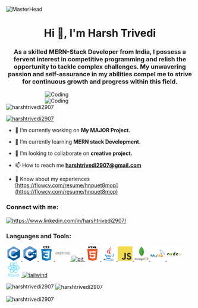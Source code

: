 ![MasterHead](https://media.licdn.com/dms/image/C4D16AQEs2-3BU41oww/profile-displaybackgroundimage-shrink_350_1400/0/1668869369022?e=1698883200&v=beta&t=smAOWTgCZ4qNgoW4xESeqyYzjVGoyklqPRLW5L8eSeY)
<h1 align="center">Hi 👋, I'm Harsh Trivedi</h1>
<h3 align="center">As a skilled MERN-Stack Developer from India, I possess a fervent interest in competitive programming and relish the opportunity to tackle complex challenges. My unwavering passion and self-assurance in my abilities compel me to strive for continuous growth and progress within this field.</h3>
<img align="right" alt="Coding" width="400" src=“https://user-images.githubusercontent.com/48678280/88862734-4903af80-d201-11ea-968b-9c939d88a37c.gif”>

<img align="right" alt="Coding" width="400" src="https://cdn.dribbble.com/users/116207...">


<p align="left"> <img src="https://komarev.com/ghpvc/?username=harshtrivedi2907&label=Profile%20views&color=0e75b6&style=flat" alt="harshtrivedi2907" /> </p>

<p align="left"> <a href="https://github.com/ryo-ma/github-profile-trophy"><img src="https://github-profile-trophy.vercel.app/?username=harshtrivedi2907" alt="harshtrivedi2907" /></a> </p>

- 🔭 I’m currently working on **My MAJOR Project.**

- 🌱 I’m currently learning **MERN stack Development.**

- 👯 I’m looking to collaborate on **creative project.**

- 📫 How to reach me **harshtrivedi2907@gmail.com**

- 📄 Know about my experiences [https://flowcv.com/resume/hnpuet8mop](https://flowcv.com/resume/hnpuet8mop)

<h3 align="left">Connect with me:</h3>
<p align="left">
<a href="https://linkedin.com/in/https://www.linkedin.com/in/harshtrivedi2907/" target="blank"><img align="center" src="https://raw.githubusercontent.com/rahuldkjain/github-profile-readme-generator/master/src/images/icons/Social/linked-in-alt.svg" alt="https://www.linkedin.com/in/harshtrivedi2907/" height="30" width="40" /></a>
</p>

<h3 align="left">Languages and Tools:</h3>
<p align="left"> <a href="https://www.cprogramming.com/" target="_blank" rel="noreferrer"> <img src="https://raw.githubusercontent.com/devicons/devicon/master/icons/c/c-original.svg" alt="c" width="40" height="40"/> </a> <a href="https://www.w3schools.com/cpp/" target="_blank" rel="noreferrer"> <img src="https://raw.githubusercontent.com/devicons/devicon/master/icons/cplusplus/cplusplus-original.svg" alt="cplusplus" width="40" height="40"/> </a> <a href="https://www.w3schools.com/css/" target="_blank" rel="noreferrer"> <img src="https://raw.githubusercontent.com/devicons/devicon/master/icons/css3/css3-original-wordmark.svg" alt="css3" width="40" height="40"/> </a> <a href="https://expressjs.com" target="_blank" rel="noreferrer"> <img src="https://raw.githubusercontent.com/devicons/devicon/master/icons/express/express-original-wordmark.svg" alt="express" width="40" height="40"/> </a> <a href="https://git-scm.com/" target="_blank" rel="noreferrer"> <img src="https://www.vectorlogo.zone/logos/git-scm/git-scm-icon.svg" alt="git" width="40" height="40"/> </a> <a href="https://www.w3.org/html/" target="_blank" rel="noreferrer"> <img src="https://raw.githubusercontent.com/devicons/devicon/master/icons/html5/html5-original-wordmark.svg" alt="html5" width="40" height="40"/> </a> <a href="https://www.java.com" target="_blank" rel="noreferrer"> <img src="https://raw.githubusercontent.com/devicons/devicon/master/icons/java/java-original.svg" alt="java" width="40" height="40"/> </a> <a href="https://developer.mozilla.org/en-US/docs/Web/JavaScript" target="_blank" rel="noreferrer"> <img src="https://raw.githubusercontent.com/devicons/devicon/master/icons/javascript/javascript-original.svg" alt="javascript" width="40" height="40"/> </a> <a href="https://www.mongodb.com/" target="_blank" rel="noreferrer"> <img src="https://raw.githubusercontent.com/devicons/devicon/master/icons/mongodb/mongodb-original-wordmark.svg" alt="mongodb" width="40" height="40"/> </a> <a href="https://www.mysql.com/" target="_blank" rel="noreferrer"> <img src="https://raw.githubusercontent.com/devicons/devicon/master/icons/mysql/mysql-original-wordmark.svg" alt="mysql" width="40" height="40"/> </a> <a href="https://nodejs.org" target="_blank" rel="noreferrer"> <img src="https://raw.githubusercontent.com/devicons/devicon/master/icons/nodejs/nodejs-original-wordmark.svg" alt="nodejs" width="40" height="40"/> </a> <a href="https://reactjs.org/" target="_blank" rel="noreferrer"> <img src="https://raw.githubusercontent.com/devicons/devicon/master/icons/react/react-original-wordmark.svg" alt="react" width="40" height="40"/> </a> <a href="https://tailwindcss.com/" target="_blank" rel="noreferrer"> <img src="https://www.vectorlogo.zone/logos/tailwindcss/tailwindcss-icon.svg" alt="tailwind" width="40" height="40"/> </a> </p>

<p><img align="left" src="https://github-readme-stats.vercel.app/api/top-langs?username=harshtrivedi2907&show_icons=true&locale=en&layout=compact" alt="harshtrivedi2907" /></p>

<p>&nbsp;<img align="center" src="https://github-readme-stats.vercel.app/api?username=harshtrivedi2907&show_icons=true&locale=en" alt="harshtrivedi2907" /></p>

<p><img align="center" src="https://github-readme-streak-stats.herokuapp.com/?user=harshtrivedi2907&" alt="harshtrivedi2907" /></p>
